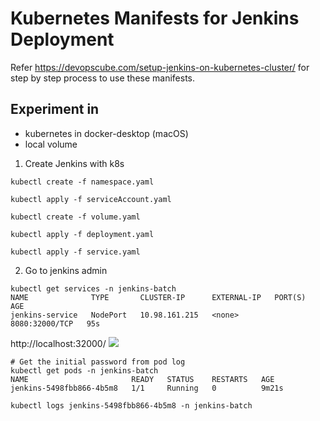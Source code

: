 # Kubernetes Manifests for Jenkins Deployment

Refer https://devopscube.com/setup-jenkins-on-kubernetes-cluster/ for step by step process to use these manifests.


## Experiment in
- kubernetes in docker-desktop (macOS)
- local volume



1. Create Jenkins with k8s
```
kubectl create -f namespace.yaml

kubectl apply -f serviceAccount.yaml

kubectl create -f volume.yaml

kubectl apply -f deployment.yaml

kubectl apply -f service.yaml

```

2. Go to jenkins admin
```
kubectl get services -n jenkins-batch
NAME              TYPE       CLUSTER-IP      EXTERNAL-IP   PORT(S)          AGE
jenkins-service   NodePort   10.98.161.215   <none>        8080:32000/TCP   95s
```

http://localhost:32000/
![](https://www.jenkins.io/doc/book/resources/tutorials/setup-jenkins-01-unlock-jenkins-page.jpg)


```
# Get the initial password from pod log
kubectl get pods -n jenkins-batch
NAME                       READY   STATUS    RESTARTS   AGE
jenkins-5498fbb866-4b5m8   1/1     Running   0          9m21s

kubectl logs jenkins-5498fbb866-4b5m8 -n jenkins-batch
```
